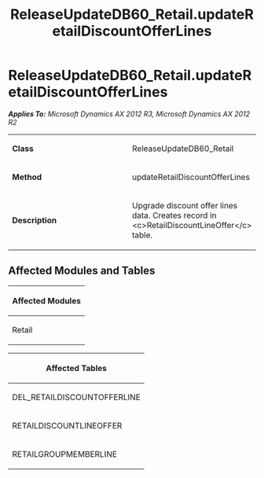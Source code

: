 ﻿---
title: ReleaseUpdateDB60_Retail.updateRetailDiscountOfferLines
TOCTitle: ReleaseUpdateDB60_Retail.updateRetailDiscountOfferLines
ms:assetid: 0d8894c5-fd5a-61c1-3734-d01dd5108d9b
ms:mtpsurl: https://msdn.microsoft.com/en-us/library/JJ735716(v=AX.60)
ms:contentKeyID: 49706622
ms.date: 05/18/2015
mtps_version: v=AX.60
---

# ReleaseUpdateDB60\_Retail.updateRetailDiscountOfferLines 


_**Applies To:** Microsoft Dynamics AX 2012 R3, Microsoft Dynamics AX 2012 R2_

<table>
<colgroup>
<col style="width: 50%" />
<col style="width: 50%" />
</colgroup>
<tbody>
<tr class="odd">
<td><p><strong>Class</strong></p></td>
<td><p>ReleaseUpdateDB60_Retail</p></td>
</tr>
<tr class="even">
<td><p><strong>Method</strong></p></td>
<td><p>updateRetailDiscountOfferLines</p></td>
</tr>
<tr class="odd">
<td><p><strong>Description</strong></p></td>
<td><p>Upgrade discount offer lines data. Creates record in &lt;c&gt;RetailDiscountLineOffer&lt;/c&gt; table.</p></td>
</tr>
</tbody>
</table>


## Affected Modules and Tables

<table>
<colgroup>
<col style="width: 100%" />
</colgroup>
<thead>
<tr class="header">
<th><p>Affected Modules</p></th>
</tr>
</thead>
<tbody>
<tr class="odd">
<td><p>Retail</p></td>
</tr>
</tbody>
</table>


<table>
<colgroup>
<col style="width: 100%" />
</colgroup>
<thead>
<tr class="header">
<th><p>Affected Tables</p></th>
</tr>
</thead>
<tbody>
<tr class="odd">
<td><p>DEL_RETAILDISCOUNTOFFERLINE</p></td>
</tr>
<tr class="even">
<td><p>RETAILDISCOUNTLINEOFFER</p></td>
</tr>
<tr class="odd">
<td><p>RETAILGROUPMEMBERLINE</p></td>
</tr>
</tbody>
</table>

  


